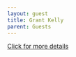 ```yaml
---
layout: guest
title: Grant Kelly
parent: Guests
---
```



<div class="badge-base LI-profile-badge" data-locale="en_US" data-size="medium" data-theme="light" 
data-type="VERTICAL" data-vanity="grant-kelly-44081ab" data-version="v1"><a class="badge-base__link 
LI-simple-link" href="https://www.linkedin.com/in/grant-kelly-44081ab?trk=profile-badge">Click for more details</a></div>


